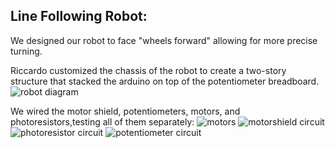 ## Line Following Robot:
We designed our robot to face "wheels forward" allowing for more precise turning.

Riccardo customized the chassis of the robot to create a two-story structure that stacked the arduino on top of the potentiometer breadboard.
![robot diagram](https://github.com/IanCunningham447/ECE5LineFollowingRobot/assets/109472436/5c0d2284-f235-4510-8cf7-ba3c5c3bb1c3)

We wired the motor shield, potentiometers, motors, and photoresistors,testing all of them separately:
![motors](https://github.com/IanCunningham447/ECE5LineFollowingRobot/assets/109472436/074424ed-b1c1-485b-a761-b626a5e1a540)
![motorshield circuit](https://github.com/IanCunningham447/ECE5LineFollowingRobot/assets/109472436/bb1551b1-45ca-4fca-89de-4b3ba2ef1d1d)
![photoresistor circuit](https://github.com/IanCunningham447/ECE5LineFollowingRobot/assets/109472436/0828d561-768b-4026-ad56-22882689979d)
![potentiometer circuit](https://github.com/IanCunningham447/ECE5LineFollowingRobot/assets/109472436/2984df93-b714-45a5-be48-d5c288a1ff3e)
